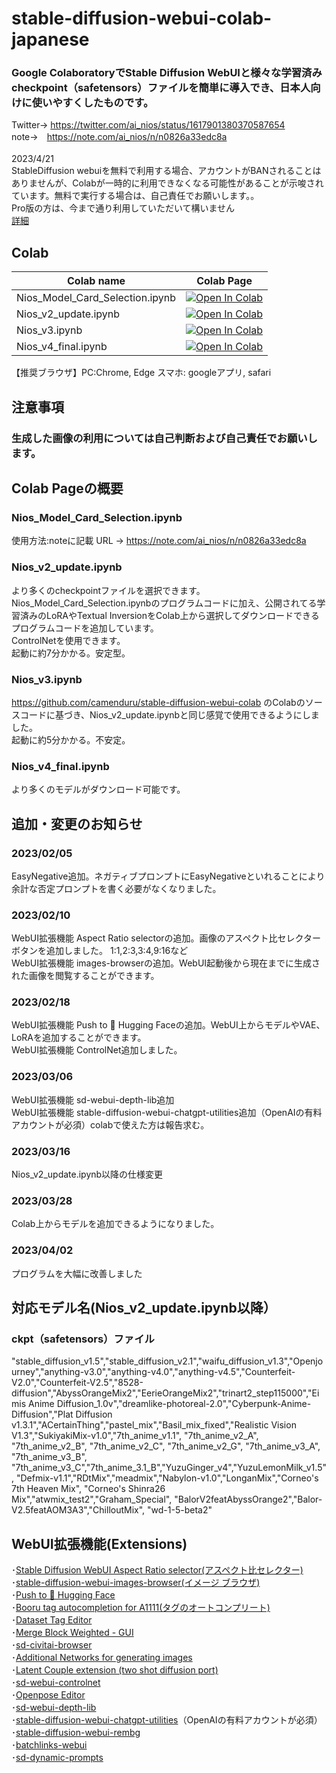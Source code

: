 # stable-diffusion-webui-colab-japanese

### Google ColaboratoryでStable Diffusion WebUIと様々な学習済みcheckpoint（safetensors）ファイルを簡単に導入でき、日本人向けに使いやすくしたものです。
 Twitter→ https://twitter.com/ai_nios/status/1617901380370587654 <br>
 note→　https://note.com/ai_nios/n/n0826a33edc8a<br>
 <br>
 2023/4/21 <br>
StableDiffusion webuiを無料で利用する場合、アカウントがBANされることはありませんが、Colabが一時的に利用できなくなる可能性があることが示唆されています。無料で実行する場合は、自己責任でお願いします。。<br>
Pro版の方は、今まで通り利用していただいて構いません<br>
[詳細](https://research.google.com/colaboratory/faq.html#limitations-and-restrictions)
## Colab
| Colab name | Colab Page |
| --- | --- |
Nios_Model_Card_Selection.ipynb | [![Open In Colab](https://colab.research.google.com/assets/colab-badge.svg)](https://colab.research.google.com/github/AI-Nios/Nios-stable-diffusion-webui-colab-japan/blob/main/Nios_Model_Card_Selection.ipynb)  
Nios_v2_update.ipynb | [![Open In Colab](https://colab.research.google.com/assets/colab-badge.svg)](https://colab.research.google.com/github/AI-Nios/Nios-stable-diffusion-webui-colab-japan/blob/main/Nios_v2_update.ipynb) 
Nios_v3.ipynb | [![Open In Colab](https://colab.research.google.com/assets/colab-badge.svg)](https://colab.research.google.com/github/AI-Nios/Nios-stable-diffusion-webui-colab-japan/blob/main/Nios_v3.ipynb) 
Nios_v4_final.ipynb |  [![Open In Colab](https://colab.research.google.com/assets/colab-badge.svg)](https://colab.research.google.com/github/AI-Nios/stable-diffusion-webui-colab-japanese/blob/main/Nios_v4_final.ipynb) 

【推奨ブラウザ】PC:Chrome, Edge スマホ: googleアプリ, safari<br>

## 注意事項
###  生成した画像の利用については自己判断および自己責任でお願いします。

## Colab Pageの概要
### Nios_Model_Card_Selection.ipynb
使用方法:noteに記載 URL → https://note.com/ai_nios/n/n0826a33edc8a 
### Nios_v2_update.ipynb
より多くのcheckpointファイルを選択できます。
Nios_Model_Card_Selection.ipynbのプログラムコードに加え、公開されてる学習済みのLoRAやTextual InversionをColab上から選択してダウンロードできるプログラムコードを追加しています。<br>
ControlNetを使用できます。<br>
起動に約7分かかる。安定型。<br>
### Nios_v3.ipynb
https://github.com/camenduru/stable-diffusion-webui-colab のColabのソースコードに基づき、Nios_v2_update.ipynbと同じ感覚で使用できるようにしました。<br>
起動に約5分かかる。不安定。<br>
### Nios_v4_final.ipynb
より多くのモデルがダウンロード可能です。<br>
## 追加・変更のお知らせ
### 2023/02/05<br>
EasyNegative追加。ネガティブプロンプトにEasyNegativeといれることにより余計な否定プロンプトを書く必要がなくなりました。<br>
### 2023/02/10<br>
WebUI拡張機能 Aspect Ratio selectorの追加。画像のアスペクト比セレクターボタンを追加しました。 1:1,2:3,3:4,9:16など<br>
WebUI拡張機能 images-browserの追加。WebUI起動後から現在までに生成された画像を閲覧することができます。<br>
### 2023/02/18<br>
WebUI拡張機能 Push to 🤗 Hugging Faceの追加。WebUI上からモデルやVAE、LoRAを追加することができます。<br>
WebUI拡張機能 ControlNet追加しました。<br>
### 2023/03/06<br>
WebUI拡張機能 sd-webui-depth-lib追加<br>
WebUI拡張機能 stable-diffusion-webui-chatgpt-utilities追加（OpenAIの有料アカウントが必須）colabで使えた方は報告求む。<br>
### 2023/03/16<br>
Nios_v2_update.ipynb以降の仕様変更<br>
### 2023/03/28<br>
Colab上からモデルを追加できるようになりました。
### 2023/04/02<br>
プログラムを大幅に改善しました
## 対応モデル名(Nios_v2_update.ipynb以降）<br>
### ckpt（safetensors）ファイル<br>
"stable_diffusion_v1.5","stable_diffusion_v2.1","waifu_diffusion_v1.3","Openjourney","anything-v3.0","anything-v4.0","anything-v4.5","Counterfeit-V2.0","Counterfeit-V2.5","8528-diffusion","AbyssOrangeMix2","EerieOrangeMix2","trinart2_step115000","Eimis Anime Diffusion_1.0v","dreamlike-photoreal-2.0","Cyberpunk-Anime-Diffusion","Plat Diffusion v1.3.1","ACertainThing","pastel_mix","Basil_mix_fixed","Realistic Vision V1.3","SukiyakiMix-v1.0","7th_anime_v1.1", "7th_anime_v2_A", "7th_anime_v2_B", "7th_anime_v2_C", "7th_anime_v2_G", "7th_anime_v3_A", "7th_anime_v3_B", "7th_anime_v3_C","7th_anime_3.1_B","YuzuGinger_v4","YuzuLemonMilk_v1.5", "Defmix-v1.1","RDtMix","meadmix","Nabylon-v1.0","LonganMix","Corneo's 7th Heaven Mix", "Corneo's Shinra26 Mix","atwmix_test2","Graham_Special", "BalorV2featAbyssOrange2","Balor-V2.5featAOM3A3","ChilloutMix", "wd-1-5-beta2"

## WebUI拡張機能(Extensions)
･[Stable Diffusion WebUI Aspect Ratio selector(アスペクト比セレクター)](https://github.com/alemeliTwitters/sd-webui-ar)<br>
･[stable-diffusion-webui-images-browser(イメージ ブラウザ)](https://github.com/yfszzx/stable-diffusion-webui-images-browser)<br>
･[Push to 🤗 Hugging Face](https://github.com/camenduru/stable-diffusion-webui-huggingface)<br>
･[Booru tag autocompletion for A1111(タグのオートコンプリート)](https://github.com/DominikDoom/a1111-sd-webui-tagcomplete)<br>
･[Dataset Tag Editor](https://github.com/toshiaki1729/stable-diffusion-webui-dataset-tag-editor)<br>
･[Merge Block Weighted - GUI](https://github.com/bbc-mc/sdweb-merge-block-weighted-gui)<br>
･[sd-civitai-browser](https://github.com/camenduru/sd-civitai-browser)<br>
･[Additional Networks for generating images](https://github.com/kohya-ss/sd-webui-additional-networks)<br>
･[Latent Couple extension (two shot diffusion port)](https://github.com/opparco/stable-diffusion-webui-two-shot)<br>
･[sd-webui-controlnet](https://github.com/Mikubill/sd-webui-controlnet)<br>
･[Openpose Editor](https://github.com/camenduru/openpose-editor)<br>
･[sd-webui-depth-lib](https://github.com/jexom/sd-webui-depth-lib)<br>
･[stable-diffusion-webui-chatgpt-utilities](https://github.com/hallatore/stable-diffusion-webui-chatgpt-utilities)（OpenAIの有料アカウントが必須）<br>
･[stable-diffusion-webui-rembg](https://github.com/AUTOMATIC1111/stable-diffusion-webui-rembg)<br>
･[batchlinks-webui](https://github.com/etherealxx/batchlinks-webui)<br>
･[sd-dynamic-prompts](https://github.com/adieyal/sd-dynamic-promp)<br>
